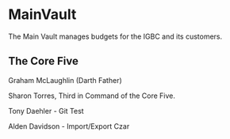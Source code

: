 # MainVault
The Main Vault manages budgets for the IGBC and its customers.

## The Core Five

Graham McLaughlin (Darth Father)

Sharon Torres, Third in Command of the Core Five.

Tony Daehler - Git Test

Alden Davidson - Import/Export Czar
